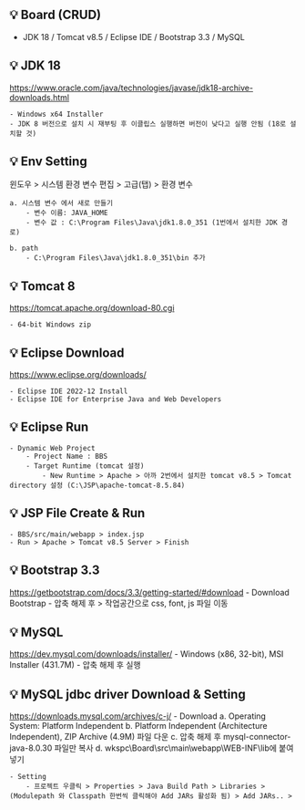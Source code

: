 ## 💡 Board (CRUD)
- JDK 18 / Tomcat v8.5 / Eclipse IDE / Bootstrap 3.3 / MySQL


## 💡 JDK 18 
https://www.oracle.com/java/technologies/javase/jdk18-archive-downloads.html

    - Windows x64 Installer 
    - JDK 8 버전으로 설치 시 재부팅 후 이클립스 실행하면 버전이 낮다고 실행 안됨 (18로 설치할 것)


## 💡 Env Setting
윈도우 > 시스템 환경 변수 편집 > 고급(탭) > 환경 변수 

    a. 시스템 변수 에서 새로 만들기 
        - 변수 이름: JAVA_HOME
        - 변수 값 : C:\Program Files\Java\jdk1.8.0_351 (1번에서 설치한 JDK 경로)

    b. path   
        - C:\Program Files\Java\jdk1.8.0_351\bin 추가

## 💡 Tomcat 8 
https://tomcat.apache.org/download-80.cgi

    - 64-bit Windows zip


## 💡 Eclipse Download 
https://www.eclipse.org/downloads/

    - Eclipse IDE 2022‑12 Install
    - Eclipse IDE for Enterprise Java and Web Developers 

## 💡 Eclipse Run
    - Dynamic Web Project
        - Project Name : BBS
        - Target Runtime (tomcat 설정)
            - New Runtime > Apache > 아까 2번에서 설치한 tomcat v8.5 > Tomcat directory 설정 (C:\JSP\apache-tomcat-8.5.84)

## 💡 JSP File Create & Run

    - BBS/src/main/webapp > index.jsp 
    - Run > Apache > Tomcat v8.5 Server > Finish


## 💡 Bootstrap 3.3
https://getbootstrap.com/docs/3.3/getting-started/#download
    - Download Bootstrap
    - 압축 해제 후 > 작업공간으로 css, font, js 파일 이동


## 💡 MySQL
https://dev.mysql.com/downloads/installer/
    - Windows (x86, 32-bit), MSI Installer (431.7M)
    - 압축 해제 후 실행

## 💡 MySQL jdbc driver Download & Setting
https://downloads.mysql.com/archives/c-j/
    - Download
        a. Operating System: Platform Independent
        b. Platform Independent (Architecture Independent), ZIP Archive (4.9M) 파일 다운 
        c. 압축 해제 후 mysql-connector-java-8.0.30 파일만 복사
        d. wkspc\Board\src\main\webapp\WEB-INF\lib에 붙여 넣기

    - Setting
        - 프로젝트 우클릭 > Properties > Java Build Path > Libraries > (Modulepath 와 Classpath 한번씩 클릭해야 Add JARs 활성화 됨) > Add JARs.. >     